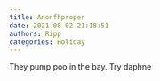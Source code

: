 ```yaml
---
title: Anonfhproper
date: 2021-08-02 21:18:51
authors: Ripp
categories: Holiday
---
```


 They pump poo in the bay. Try daphne